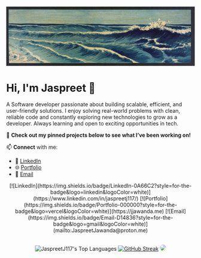<p align="center">
  <img src="banner.jpg" alt="banner" style="max-width: 100%; height: auto;">
</p>

# Hi, I'm Jaspreet 👋  

A Software developer passionate about building scalable, efficient, and user-friendly solutions. I enjoy solving real-world problems with clean, reliable code and constantly exploring new technologies to grow as a developer. Always learning and open to exciting opportunities in tech.  

📌 **Check out my **pinned projects** below to see what I’ve been working on!**

📫 **Connect** with me:  
- 💼 [LinkedIn](https://www.linkedin.com/in/jaspreetj117/)  
- 🌐 [Portfolio](https://jjawanda.me)  
- 📧 [Email](JaspreetJawanda@proton.me)

<p align="center">
  [![LinkedIn](https://img.shields.io/badge/LinkedIn-0A66C2?style=for-the-badge&logo=linkedin&logoColor=white)](https://www.linkedin.com/in/jaspreetj117/)
  [![Portfolio](https://img.shields.io/badge/Portfolio-000000?style=for-the-badge&logo=vercel&logoColor=white)](https://jjawanda.me)
  [![Email](https://img.shields.io/badge/Email-D14836?style=for-the-badge&logo=gmail&logoColor=white)](mailto:JaspreetJawanda@proton.me)
</p>

##

<div align="center">

![JaspreetJ117's Top Languages](https://github-readme-stats.vercel.app/api/top-langs/?username=JaspreetJ117&theme=highcontrast&show_icons=true&hide_border=true&layout=compact) [![GitHub Streak](https://streak-stats.demolab.com?user=JaspreetJ117&theme=hacker)](https://git.io/streak-stats)
<img src="https://github-readme-activity-graph.vercel.app/graph?username=JaspreetJ117&theme=high-contrast&hide_border=false" style="border-radius: 15px;">
</div>

